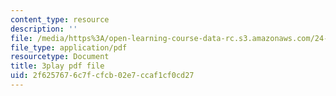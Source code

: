 ```yaml
---
content_type: resource
description: ''
file: /media/https%3A/open-learning-course-data-rc.s3.amazonaws.com/24-908-creole-language-and-caribbean-identities-spring-2017/2f6257676c7fcfcb02e7ccaf1cf0cd27_3WrHSdaC9-A.pdf
file_type: application/pdf
resourcetype: Document
title: 3play pdf file
uid: 2f625767-6c7f-cfcb-02e7-ccaf1cf0cd27
---
```

